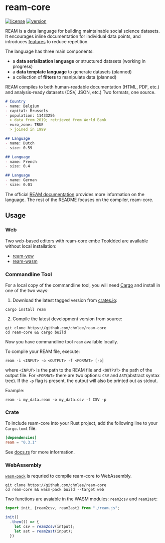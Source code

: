 # ream-core

[![license](https://img.shields.io/crates/l/ream)](https://github.com/chmlee/ream-core/blob/master/LICENSE)
[![version](https://img.shields.io/crates/v/ream?style=flat)](https://crates.io/crates/ream)


REAM is a data language for building maintainable social science datasets.
It encourages inline documentation for individual data points, and introduces [features](https://ream-lang.org/why-ream) to reduce repetition.

The language has three main components:

- a **data serialization language** or structured datasets (working in progress)
- a **data template language** to generate datasets (planned)
- a collection of **filters** to manipulate data (planned)

REAM compiles to both human-readable documentation (HTML, PDF, etc.) and analysis-ready datasets (CSV, JSON, etc.)
Two formats, one source.

```markdown
# Country
- name: Belgium
- capital: Brussels
- population: 11433256
  > data from 2019; retrieved from World Bank
- euro_zone: TRUE
  > joined in 1999

## Language
- name: Dutch
- size: 0.59

## Language
- name: French
- size: 0.4

## Language
- name: German
- size: 0.01
```

The official [REAM documentation](https://ream-lang.org) provides more information on the language.
The rest of the README focuses on the compiler, ream-core.

## Usage

### Web

Two web-based editors with ream-core embe Tooldded are available without local installation:

- [ream-yew](https://chmlee.github.io/ream-editor)
- [ream-wasm](https://chmlee.github.io/ream-wasm)

### Commandline Tool

For a local copy of the commandline tool, you will need [Cargo](https://doc.rust-lang.org/stable/cargo/) and install in one of the two ways:

1. Download the latest tagged version from [crates.io](https://creates.io/crates/ream):

```shell
cargo install ream
```

2. Compile the latest development version from source:

```shell
git clone https://github.com/chmlee/ream-core
cd ream-core && cargo build
```

Now you have commandline tool `ream` available locally.

To compile your REAM file, execute:

```shell
ream -i <INPUT> -o <OUTPUT> -f <FORMAT> [-p]
```

where `<INPUT>` is the path to the REAM file and `<OUTPUT>` the path of the output file.
For `<FORMAT>` there are two options: `CSV` and `AST`(abstract syntax tree).
If the `-p` flag is present, the output will also be printed out as stdout.

Example:

```shell
ream -i my_data.ream -o my_data.csv -f CSV -p
```

### Crate

To include ream-core into your Rust project, add the following line to your `Cargo.toml` file:
```toml
[dependencies]
ream = "0.3.1"
```

See [docs.rs](https://docs.rs/ream/0.3.1/ream/) for more information.

### WebAssembly

[`wasm-pack`](https://rustwasm.github.io/wasm-pack/installer/) is requried to compile ream-core to WebAssembly.

```shell
git clone https://github.com/chmlee/ream-core
cd ream-core && wasm-pack build --target web
```

Two functions are avaiable in the WASM modules: `ream2csv` and `ream2ast`:

```js
import init, {ream2csv, ream2ast} from "./ream.js";

init()
  .then(() => {
    let csv = ream2csv(intput);
    let ast = ream2ast(input);
  })
```
